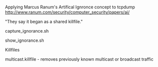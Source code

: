 Applying Marcus Ranum's Artifical Ignronce concept to tcpdump
<http://www.ranum.com/security/computer_security/papers/ai/>

"They say it began as a shared killfile."

capture_ignorance.sh

show_ignorance.sh

Killfiles

multicast.killfile - removes previously known multicast or broadcast traffic
